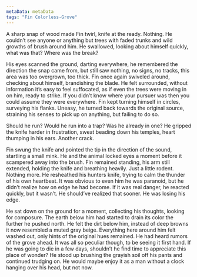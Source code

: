 ```yaml
---
metaData: metaData
tags: "Fin Colorless-Grove"
---
```


A sharp snap of wood made Fin twirl, knife at the ready. Nothing. He couldn’t see anyone or anything but trees with faded trunks and wild growths of brush around him. He swallowed, looking about himself quickly, what was that? Where was the break?

His eyes scanned the ground, darting everywhere, he remembered the direction the snap came from, but still saw nothing, no signs, no tracks, this area was too overgrown, too thick. Fin once again swiveled around, checking about himself, brandishing the blade. He felt surrounded, without information it’s easy to feel suffocated, as if even the trees were moving in on him, ready to strike. If you didn’t know where your pursuer was then you could assume they were everywhere. Fin kept turning himself in circles, surveying his flanks. Uneasy, he turned back towards the original source, straining his senses to pick up on anything, but failing to do so. 

Should he run? Would he run into a trap? Was he already in one? He gripped the knife harder in frustration, sweat beading down his temples, heart thumping in his ears. Another crack.

Fin swung the knife and pointed the tip in the direction of the sound, startling a small mink. He and the animal locked eyes a moment before it scampered away into the brush. Fin remained standing, his arm still extended, holding the knife and breathing heavily. Just a little rodent. Nothing more. He resheathed his hunters knife, trying to calm the thunder of his own heartbeat. It was obvious to even him he was paranoid, but he didn’t realize how on edge he had become. If it was real danger, he reacted quickly, but it wasn’t. He should’ve realized that sooner. He was losing his edge. 

He sat down on the ground for a moment, collecting his thoughts, looking for composure. The earth below him had started to drain its color the further he pushed north. He felt the dirt below him, instead of deep browns it now resembled a muted gray beige. Everything here around him felt washed out, only hints of the original hues remained. He had heard rumors of the grove ahead. It was all so peculiar though, to be seeing it first hand. If he was going to die in a few days, shouldn’t he find time to appreciate this place of wonder? He stood up brushing the grayish soil off his pants and continued trudging on. He would maybe enjoy it as a man without a clock hanging over his head, but not now.